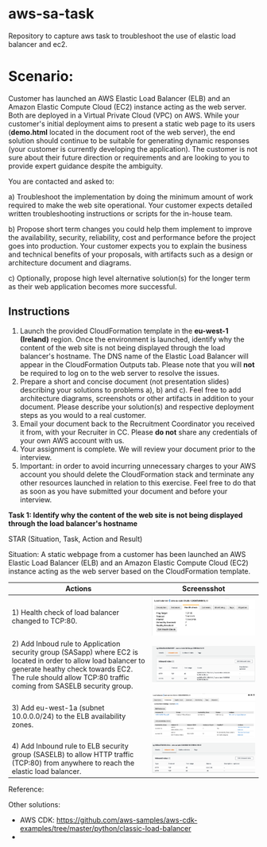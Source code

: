 # aws-sa-task
Repository to capture aws task to troubleshoot the use of elastic load balancer and ec2.  



# Scenario:

Customer has launched an AWS Elastic Load Balancer (ELB) and an Amazon Elastic Compute Cloud (EC2) instance acting as the web server. Both are deployed in a Virtual Private Cloud (VPC) on AWS. While your customer's initial deployment aims to present a static web page to its users (**demo.html** located in the document root of the web server), the end solution should continue to be suitable for generating dynamic responses (your customer is currently developing the application). The customer is not sure about their future direction or requirements and are looking to you to provide expert guidance despite the ambiguity. 

You are contacted and asked to: 

a) Troubleshoot the implementation by doing the minimum amount of work required to make the web site operational. Your customer expects detailed written troubleshooting instructions or scripts for the in-house team. 

b) Propose short term changes you could help them implement to improve the availability, security, reliability, cost and performance before the project goes into production. Your customer expects you to explain the business and technical benefits of your proposals, with artifacts such as a design or architecture document and diagrams. 

c) Optionally, propose high level alternative solution(s) for the longer term as their web application becomes more successful. 



## Instructions

1. Launch the provided CloudFormation template in the **eu-west-1 (Ireland)** region. Once the environment is launched, identify why the content of the web site is not being displayed through the load balancer's hostname. The DNS name of the Elastic Load Balancer will appear in the CloudFormation Outputs tab. Please note that you will **not** be required to log on to the web server to resolve the issues. 
2. Prepare a short and concise document (not presentation slides) describing your solutions to problems a), b) and c). Feel free to add architecture diagrams, screenshots or other artifacts in addition to your document. Please describe your solution(s) and respective deployment steps as you would to a real customer. 
3. Email your document back to the Recruitment Coordinator you received it from, with your Recruiter in CC. Please **do not** share any credentials of your own AWS account with us. 
4. Your assignment is complete. We will review your document prior to the interview. 
5. Important: in order to avoid incurring unnecessary charges to your AWS account you should delete the CloudFormation stack and terminate any other resources launched in relation to this exercise. Feel free to do that as soon as you have submitted your document and before your interview. 



**Task 1: Identify why the content of the web site is not being displayed through the load balancer's hostname**



STAR (Situation, Task, Action and Result)

Situation: A static webpage from a customer has been launched an AWS Elastic Load Balancer (ELB) and an Amazon Elastic Compute Cloud (EC2) instance acting as the web server based on the CloudFormation template. 

| Actions                                                      | Screensshot                                                  |
| ------------------------------------------------------------ | ------------------------------------------------------------ |
| 1) Health check of load balancer changed to TCP:80.          | ![image-20210525120054307](README.assets/image-20210525120054307.png) |
| 2) Add Inboud rule to Application security group (SASapp) where EC2 is located in order to allow load balancer to generate heathy check towards EC2. The rule should allow TCP:80 traffic coming from SASELB security group. | ![image-20210525120354496](README.assets/image-20210525120354496.png) |
| 3) Add eu-west-1a (subnet 10.0.0.0/24) to the ELB availability zones. | ![image-20210525120211870](README.assets/image-20210525120211870.png) |
| 4) Add Inbound rule to ELB security group (SASELB) to allow HTTP traffic (TCP:80) from anywhere to reach the elastic load balancer. | ![image-20210525120744363](README.assets/image-20210525120744363.png) |







Reference:

[1]: https://getcft.com/elb-to-ec2-target-group-cloudformation-template/



Other solutions:

- AWS CDK: https://github.com/aws-samples/aws-cdk-examples/tree/master/python/classic-load-balancer
- 
